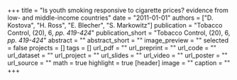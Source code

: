 +++
title = "Is youth smoking responsive to cigarette prices? evidence from low- and middle-income countries"
date = "2011-01-01"
authors = ["D. Kostova", "H. Ross", "E. Blecher", "S. Markowitz"]
publication = "Tobacco Control, (20), 6, _pp. 419-424_"
publication_short = "Tobacco Control, (20), 6, _pp. 419-424_"
abstract = ""
abstract_short = ""
image_preview = ""
selected = false
projects = []
tags = []
url_pdf = ""
url_preprint = ""
url_code = ""
url_dataset = ""
url_project = ""
url_slides = ""
url_video = ""
url_poster = ""
url_source = ""
math = true
highlight = true
[header]
image = ""
caption = ""
+++
